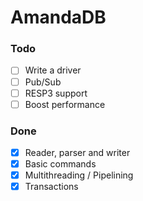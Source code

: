# AmandaDB

### Todo
- [ ] Write a driver
- [ ] Pub/Sub
- [ ] RESP3 support
- [ ] Boost performance

### Done
- [x] Reader, parser and writer
- [x] Basic commands
- [x] Multithreading / Pipelining
- [X] Transactions
